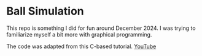 # Ball Simulation

This repo is something I did for fun around December 2024. I was trying to familiarize myself
a bit more with graphical programming.

The code was adapted from this C-based tutorial. [YouTube](https://youtu.be/27iEILBpI04?si=Gu139huiMre9VikG)
